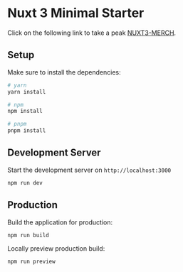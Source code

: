 # Nuxt 3 Minimal Starter

Click on the following link to take a peak [NUXT3-MERCH](https://sage-cucurucho-3f9615.netlify.app/).

## Setup

Make sure to install the dependencies:

```bash
# yarn
yarn install

# npm
npm install

# pnpm
pnpm install
```

## Development Server

Start the development server on `http://localhost:3000`

```bash
npm run dev
```

## Production

Build the application for production:

```bash
npm run build
```

Locally preview production build:

```bash
npm run preview
```
